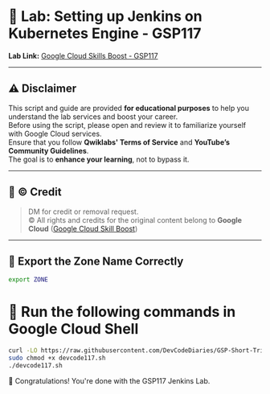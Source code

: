 
# 🚀 Lab: Setting up Jenkins on Kubernetes Engine - GSP117

**Lab Link:** [Google Cloud Skills Boost - GSP117](https://www.cloudskillsboost.google/focuses/1776?parent=catalog)  

---

## ⚠️ Disclaimer

This script and guide are provided **for educational purposes** to help you understand the lab services and boost your career.  
Before using the script, please open and review it to familiarize yourself with Google Cloud services.  
Ensure that you follow **Qwiklabs' Terms of Service** and **YouTube’s Community Guidelines**.  
The goal is to **enhance your learning**, not to bypass it.

---

## 🙏 © Credit

> DM for credit or removal request.  
> © All rights and credits for the original content belong to **Google Cloud** ([Google Cloud Skill Boost](https://www.cloudskillsboost.google/))

---

## 🚨 Export the Zone Name Correctly

```bash
export ZONE
```
# 🧪 Run the following commands in Google Cloud Shell
```bash
curl -LO https://raw.githubusercontent.com/DevCodeDiaries/GSP-Short-Trick/master/Setting%20up%20Jenkins%20on%20Kubernetes%20Engine/devcode117.sh
sudo chmod +x devcode117.sh
./devcode117.sh
```
🥳 Congratulations! You're done with the GSP117 Jenkins Lab.
